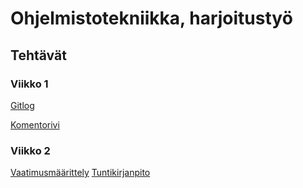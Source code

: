 # Ohjelmistotekniikka, harjoitustyö

## Tehtävät

### Viikko 1


[Gitlog](https://github.com/mkajibber/ot-harjoitustyo/blob/master/laskarit/viikko1/gitlog.txt)

[Komentorivi](https://github.com/mkajibber/ot-harjoitustyo/blob/master/laskarit/viikko1/komentorivi.txt)



### Viikko 2


[Vaatimusmäärittely](https://github.com/mkajibber/ot-harjoitustyo/blob/master/dokumentaatio/vaatimuusmaarittely.md)
[Tuntikirjanpito](https://github.com/mkajibber/ot-harjoitustyo/blob/master/dokumentaatio/tuntikirjanpito.md)
